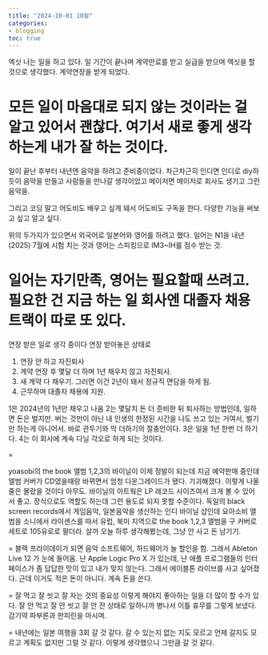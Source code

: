 ```yaml
---
title: "2024-10-01 10월"
categories:
- blogging
toc: true
---
```


엑싯
나는 일을 하고 있다.
일 기간이 끝나며 계약만료를 받고 실급을 받으며 엑싯을 할 것으로 생각했다.
계약연장을 받게 되었다.

모든 일이 마음대로 되지 않는 것이라는 걸 알고 있어서 괜찮다.
여기서 새로 좋게 생각하는게 내가 잘 하는 것이다.
=

일이 끝난 후부터 내년엔 음악을 하려고 준비중이었다.
차근차근히 인디면 인디로 diy하듯이 음악을 만들고 사람들을 만나갈 생각이었고
메이저면 메이저로 회사도 생기고 그런 음악을.

그리고 코딩 말고 어도비도 배우고 싶게 돼서 어도비도 구독을 한다.
다양한 기능을 써보고 싶고 알고 싶다.

위의 두가지가 있으면서 외국어로 일본어와 영어를 하려고 했다.
일어는 N1을 내년(2025) 7월에 시험 치는 것과
영어는 스피킹으로 IM3~IH를 점수 받는 것.

일어는 자기만족, 영어는 필요할때 쓰려고.
필요한 건 지금 하는 일 회사엔 대졸자 채용 트랙이 따로 또 있다.
=

연장 받은 일로 생각 중이다
연장 받아놓은 상태로
1. 연장 안 하고 자진퇴사
2. 계약 연장 후 몇달 더 하며 1년 채우지 않고 자진퇴사.
3. 새 계약 다 채우기. 그러면 이건 2년이 돼서 정규직 면담을 하게 됨.
4. 근무하며 대졸자 채용에 지원.

1은 2024년의 1년만 채우고 나옴
2는 몇달치 돈 더 준비한 뒤 퇴사하는 방법인데, 일하면 돈은 벌지만. 버는 것만이 아닌 내 인생의 한정된 시간을 나도 쓰고 있는 거여서, 벌기만 하는게 아니어서. 바로 관두기와 막 더하기의 절충안이다.
3은 일을 1년 한번 더 하기다.
4는 이 회사에 계속 다닐 각오로 하게 되는 것이다.

=

yoasobi의 the book 앨범 1,2,3의 바이닐이 이제 정발이 되는데 지금 예약판매 중인데 앨범 커버가 CD였을때랑 바뀌면서 엄청 다운그레이드가 됐다. 기괴해졌다.
이렇게 나올 줄은 몰랐을 것이다 아무도.
바이닐의 아트웍은 LP 레코드 사이즈여서 크게 볼 수 있어서 좋고. 장식으로도 역할도 하는데 그런 용도로 되지 못할 수준이다.
독일의 black screen records에서 게임음악, 일본음악을 생산하는 인디 바이닐 샵인데 요아소비 앨범을 소니에서 라이센스를 따서 유럽, 북미 지역으로 the book 1,2,3 앨범을 구 커버로 세트로 105유로로 팔더라.
살까 오늘 하루 생각해봤는데, 그냥 안 사고 돈 남기기.

=
블랙 프라이데이가 되면 음악 소프트웨어, 하드웨어가 늘 할인을 함.
그래서 Ableton Live 12 가 눈에 들어옴.
난 Apple Logic Pro X 가 있는데, 난 애플 프로그램들의 인터페이스가 좀 답답한 맛이 있고 내가 맞지 않는다. 그래서 에이블톤 라이브를 사고 싶어졌다.
근데 이거도 적은 돈이 아니다. 계속 돈을 쓴다.

=
잘 먹고 잘 씻고 잘 자는 것의 중요성
이렇게 해야지
좋아하는 일을 더 많이 할 수가 있다.
잘 안 먹고 잘 안 씻고 잘 안 잔 상태로 일하니까
병나서 이틀 휴무를 그렇게 보냈다. 감기약 파부론과 판피린을 마시며.

=
내년에는 일본 여행을 3회 갈 것 같다.
갈 수 있는지 없는 지도 모르고 언제 갈지도 모르고 계획도 없지만
그럴 것 같다. 이렇게 생각했으니 그만큼 갈 것 같다.